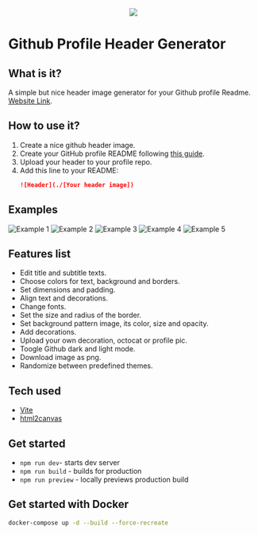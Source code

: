 <div align="center"> <img src="https://raw.githubusercontent.com/damhoangthach/github-profile-header-generator/main/social/repo-header-image.png"> </div>

# Github Profile Header Generator

## What is it?

A simple but nice header image generator for your Github profile Readme. [Website Link](https://damhoangthach.github.io/github-profile-header-generator/).

## How to use it?
1. Create a nice github header image.  
2. Create your GitHub profile README following [this guide](https://docs.github.com/en/account-and-profile/setting-up-and-managing-your-github-profile/customizing-your-profile/managing-your-profile-readme).
3. Upload your header to your profile repo.
4. Add this line to your README:  
    ```` Markdown
    ![Header](./[Your header image])
    ````

## Examples

![Example 1](https://raw.githubusercontent.com/damhoangthach/github-profile-header-generator/main/social/examples/example-1.png)
![Example 2](https://raw.githubusercontent.com/damhoangthach/github-profile-header-generator/main/social/examples/example-2.png)
![Example 3](https://raw.githubusercontent.com/damhoangthach/github-profile-header-generator/main/social/examples/example-3.png)
![Example 4](https://raw.githubusercontent.com/damhoangthach/github-profile-header-generator/main/social/examples/example-4.png)
![Example 5](https://raw.githubusercontent.com/damhoangthach/github-profile-header-generator/main/social/examples/example-5.png)

## Features list

- Edit title and subtitle texts.
- Choose colors for text, background and borders.
- Set dimensions and padding.
- Align text and decorations.
- Change fonts.
- Set the size and radius of the border.
- Set background pattern image, its color, size and opacity.
- Add decorations.
- Upload your own decoration, octocat or profile pic.
- Toogle Github  dark and light mode.
- Download image as png.
- Randomize between predefined themes.

## Tech used

- [Vite](https://vitejs.dev/)
- [html2canvas](https://html2canvas.hertzen.com/)

## Get started

 - `npm run dev`- starts dev server
 - `npm run build` - builds for production
 - `npm run preview` - locally previews production build

## Get started with Docker

```bash
docker-compose up -d --build --force-recreate
```
